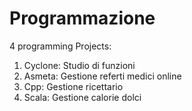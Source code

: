# Programmazione
4 programming Projects: 
  1) Cyclone: Studio di funzioni
  2) Asmeta: Gestione referti medici online
  3) Cpp: Gestione ricettario
  4) Scala: Gestione calorie dolci

